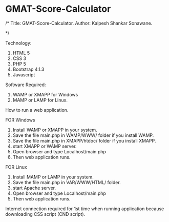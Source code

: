 # GMAT-Score-Calculator

/*
Title: GMAT-Score-Calculator.
Author: Kalpesh Shankar Sonawane.

*/

Technology:
1. HTML 5
2. CSS 3
3. PHP 5
4. Bootstrap 4.1.3
5. Javascript

Software Required:
1. WAMP or XMAPP for Windows
2. MAMP or LAMP for Linux.

How to run a web application.

FOR Windows

1. Install WAMP or XMAPP in your system.
2. Save the file main.php in WAMP/WWW/ folder if you install WAMP.
3. Save the file main.php in XMAPP/htdoc/ folder if you install XMAPP.
4. start XMAPP or WAMP server.
5. Open browser and type Localhost/main.php
6. Then web application runs.

FOR Linux

1. Install MAMP or LAMP in your system.
2. Save the file main.php in VAR/WWW/HTML/ folder.
3. start Apache server.
4. Open browser and type Localhost/main.php
5. Then web application runs.

Internet connection required for 1st time when running application
because downloading CSS script (CND script).

